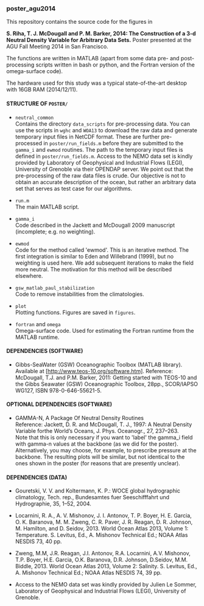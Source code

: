 ### poster_agu2014

This repository contains the source code for the figures in

**S. Riha, T. J. McDougall and P. M. Barker, 2014: The Construction of a 3-d Neutral Density Variable for Arbitrary Data Sets.** Poster presented at the AGU Fall Meeting 
2014 in San Francisco.

The functions are written in MATLAB (apart from some data pre- and post-processing scripts written in bash or python, and the Fortran version of the omega-surface code).

The hardware used for this study was a typical state-of-the-art desktop with 16GB RAM (2014/12/11).

#### STRUCTURE OF `POSTER/`

- `neutral_common`  
	Contains the directory `data_scripts` for pre-processing data. You can use the scripts in `wghc` and `WOA13` 
	to download the raw data and generate temporary input files in NetCDF format. These are further pre-processed in 
	`poster/run_fields.m` before they are submitted to the `gamma_i` and `ewmod` routines. The path to the temporary input files
	is defined in `poster/run_fields.m`. Access to the NEMO data set is
	kindly provided by Laboratory of Geophysical and Industrial Flows (LEGI), University of Grenoble via their OPENDAP server.
	We point out that the pre-processing of the raw data files is crude. Our objective is not to obtain an accurate
	description of the ocean, but rather an arbitrary data set that serves as test case for our algorithms.
	
- `run.m`   
   The main MATLAB script.
	  
- `gamma_i`  
	Code described in the Jackett and McDougall 2009 manuscript (incomplete; e.g. no weighting).
	
- `ewmod`  
	Code for the method called 'ewmod'. This is an iterative method. The first integration is similar to Eden and Willebrand (1999),
	but no weighting is used here. We add subsequent iterations to make the field more neutral. The motivation for this method
	will be described elsewhere.
	   
- `gsw_matlab_paul_stabilization`  
	Code to remove instabilities from the climatologies. 
	
- `plot`  
	Plotting functions. Figures are saved in `figures`.
	
- `fortran`  and `omega`  
	Omega-surface code. Used for estimating the Fortran runtime from the MATLAB runtime.
	

#### DEPENDENCIES (SOFTWARE)

- Gibbs-SeaWater (GSW) Oceanographic Toolbox (MATLAB library).  
  Available at
  [http://www.teos-10.org/software.htm].
  Reference: McDougall, T.J. and P.M. Barker, 2011: Getting started with TEOS-10 and the Gibbs Seawater (GSW) 
  Oceanographic Toolbox, 28pp., SCOR/IAPSO WG127, ISBN 978-0-646-55621-5.

#### OPTIONAL DEPENDENCIES (SOFTWARE)

- GAMMA-N, A Package Of Neutral Density Routines   
  Reference: Jackett, D. R. and McDougall, T. J., 1997: A Neutral Density Variable forthe World’s Oceans, 
  J. Phys. Oceanogr., 27, 237–263.   
  Note that this is only necessary if you want to 'label' the gamma_i field with gamma-n values at the backbone (as we did for 
  the poster). Alternatively, you may choose, for example, to prescribe pressure at the backbone. The resulting plots will be similar, but not identical
  to the ones shown in the poster (for reasons that are presently unclear). 
  
#### DEPENDENCIES (DATA)	

- Gouretski, V. V. and Koltermann, K. P.: WOCE global hydrographic climatology, Tech. rep., Bundesamtes fuer Seeschifffahrt und 
Hydrographie, 35, 1–52, 2004.

- Locarnini, R. A., A. V. Mishonov, J. I. Antonov, T. P. Boyer, H. E. Garcia, O. K. Baranova, M. M. Zweng, C. R. Paver, J. R. 
Reagan, D. R. Johnson, M. Hamilton, and D. Seidov, 2013. World Ocean Atlas 2013, Volume 1: Temperature. S. Levitus, Ed., A. Mishonov Technical Ed.; NOAA Atlas NESDIS 73, 40 pp.

- Zweng, M.M, J.R. Reagan, J.I. Antonov, R.A. Locarnini, A.V. Mishonov, T.P. Boyer, H.E. Garcia, O.K. Baranova, 
D.R. Johnson, D.Seidov, M.M. Biddle, 2013. World Ocean Atlas 2013, Volume 2: Salinity. S. Levitus, Ed., A. Mishonov Technical Ed.; NOAA Atlas NESDIS 74, 39 pp.

- Access to the NEMO data set was kindly provided by Julien Le Sommer, Laboratory of Geophysical and Industrial Flows (LEGI), University of 
Grenoble.
